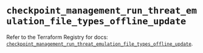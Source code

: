 # `checkpoint_management_run_threat_emulation_file_types_offline_update`

Refer to the Terraform Registry for docs: [`checkpoint_management_run_threat_emulation_file_types_offline_update`](https://registry.terraform.io/providers/checkpointsw/checkpoint/2.11.0/docs/resources/management_run_threat_emulation_file_types_offline_update).
